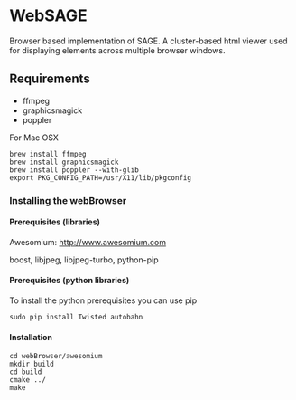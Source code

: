 WebSAGE
=======

Browser based implementation of SAGE. A cluster-based html viewer used for displaying elements across multiple browser windows.

## Requirements ##
* ffmpeg
* graphicsmagick
* poppler

For Mac OSX

```
brew install ffmpeg 
brew install graphicsmagick 
brew install poppler --with-glib
export PKG_CONFIG_PATH=/usr/X11/lib/pkgconfig
```

### Installing the webBrowser ###
#### Prerequisites (libraries) ####
Awesomium: http://www.awesomium.com

boost, libjpeg, libjpeg-turbo, python-pip

#### Prerequisites (python libraries) ####
To install the python prerequisites you can use pip

```
sudo pip install Twisted autobahn
```

#### Installation ####
```
cd webBrowser/awesomium
mkdir build
cd build
cmake ../
make
```
